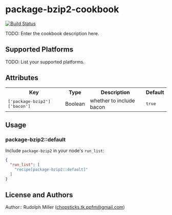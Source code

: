 # package-bzip2-cookbook
[![Build Status](https://circleci.com/gh/Rudolph-Miller/package-bzip2.svg?style=shield)](https://circleci.com/Rudolph-Miller/package-bzip2)

TODO: Enter the cookbook description here.

## Supported Platforms

TODO: List your supported platforms.

## Attributes

<table>
  <tr>
    <th>Key</th>
    <th>Type</th>
    <th>Description</th>
    <th>Default</th>
  </tr>
  <tr>
    <td><tt>['package-bzip2']['bacon']</tt></td>
    <td>Boolean</td>
    <td>whether to include bacon</td>
    <td><tt>true</tt></td>
  </tr>
</table>

## Usage

### package-bzip2::default

Include `package-bzip2` in your node's `run_list`:

```json
{
  "run_list": [
    "recipe[package-bzip2::default]"
  ]
}
```

## License and Authors

Author:: Rudolph Miller (<chopsticks.tk.ppfm@gmail.com>)
